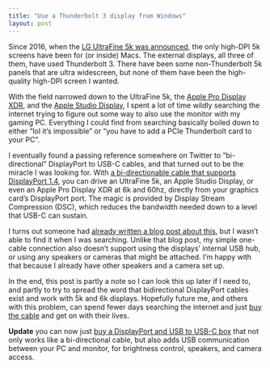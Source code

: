 ```yaml
---
title: "Use a Thunderbolt 3 display from Windows"
layout: post
---
```

Since 2016, when the [LG UltraFine 5k was announced](https://www.anandtech.com/show/10798/lg-introduces-new-4k-and-5k-ultrafine-monitors), the only high-DPI 5k screens have been for (or inside) Macs. The external displays, all three of them, have used Thunderbolt 3. There have been some non-Thunderbolt 5k panels that are ultra widescreen, but none of them have been the high-quality high-DPI screen I wanted.

With the field narrowed down to the UltraFine 5k, the [Apple Pro Display XDR](https://www.apple.com/pro-display-xdr/), and the [Apple Studio Display](https://www.apple.com/studio-display/), I spent a lot of time wildly searching the internet trying to figure out some way to also use the monitor with my gaming PC. Everything I could find from searching basically boiled down to either “lol it’s impossible” or “you have to add a PCIe Thunderbolt card to your PC”.

I eventually found a passing reference somewhere on Twitter to “bi-directional” DisplayPort to USB-C cables, and that turned out to be the miracle I was looking for. With [a bi-directionable cable that supports DisplayPort 1.4](https://amzn.to/39WrlRp), you can drive an UltraFine 5k, an Apple Studio Display, or even an Apple Pro Display XDR at 6k and 60hz, directly from your graphics card’s DisplayPort port. The magic is provided by Display Stream Compression (DSC), which reduces the bandwidth needed down to a level that USB-C can sustain.

I turns out someone had [already written a blog post about this](https://ntk.me/2021/10/12/pro-display-xdr-on-windows-pc/), but I wasn’t able to find it when I was searching. Unlike that blog post, my simple one-cable connection also doesn’t support using the displays’ internal USB hub, or using any speakers or cameras that might be attached. I’m happy with that because I already have other speakers and a camera set up.

In the end, this post is partly a note so I can look this up later if I need to, and partly to try to spread the word that bidirectional DisplayPort cables exist and work with 5k and 6k displays. Hopefully future me, and others with this problem, can spend fewer days searching the internet and just [buy the cable](https://amzn.to/39WrlRp) and get on with their lives.

**Update** you can now just [buy a DisplayPort and USB to USB-C box](https://www.store.level1techs.com/products/p/dp-repeater-hdmi-splitter-6sha9-yznx5-zm58w) that not only works like a bi-directional cable, but also adds USB communication between your PC and monitor, for brightness control, speakers, and camera access.

